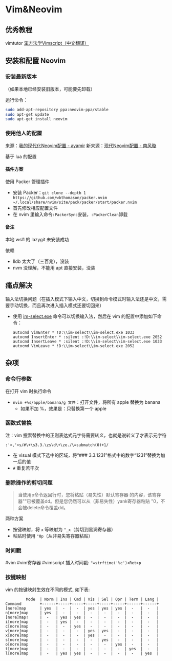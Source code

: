 # Vim&Neovim


## 优秀教程
vimtutor
[笨方法学Vimscript（中文翻译）](https://www.kancloud.cn/kancloud/learn-vimscript-the-hard-way/49321)

## 安装和配置 Neovim
### 安装最新版本
（如果本地已经安装旧版本，可能要先卸载）

运行命令：
```bash
sudo add-apt-repository ppa:neovim-ppa/stable
sudo apt-get update
sudo apt-get install neovim
```

### 使用他人的配置
来源：[我的现代化Neovim配置 - ayamir](https://github.com/ayamir/nvimdots)
新来源：[现代Neovim配置 - 南风璇](https://zhuanlan.zhihu.com/p/532361193)

基于 lua 的配置

#### 插件方案
使用 Packer 管理插件
* 安装 Packer：`git clone --depth 1 https://github.com/wbthomason/packer.nvim ~/.local/share/nvim/site/pack/packer/start/packer.nvim`
* 首先修改相应配置文件
* 在 nvim 里输入命令`:PackerSync`安装，`:PackerClean`卸载

#### 备注
本地 wsl1 的 lazygit 未安装成功

依赖
* lldb 太大了（三百兆），没装
* nvm 没理解，不能用 apt 直接安装，没装

## 痛点解决
输入法切换问题（在插入模式下输入中文，切换到命令模式时输入法还是中文，需要手动切换，而且再次进入插入模式还要切回来）
* 使用 [im-select.exe](https://github.com/daipeihust/im-select) 命令可以切换输入法，然后在 vim 的配置中添加如下命令：
    ```text
    autocmd VimEnter * !D:\\im-select\\im-select.exe 1033
    autocmd InsertEnter * :silent :!D:\\im-select\\im-select.exe 2052
    autocmd InsertLeave * :silent :!D:\\im-select\\im-select.exe 1033
    autocmd VimLeave * !D:\\im-select\\im-select.exe 2052
    ```

## 杂项
### 命令行参数
在打开 vim 时执行命令
* `nvim +%s/apple/banana/g 文件`：打开文件，将所有 apple 替换为 banana
    - 如果不加 %，效果是：只替换第一个 apple

### 函数式替换
注：vim 搜索替换中的正则表达式元字符需要转义，也就是说转义了才表示元字符

`:'<,'>s/#\+\s3.3.\zs\d\+\ze./\=submatch(0)+1/`
* 在 visual 模式下选中的区域，将“### 3.3.1231”格式中的数字“1231”替换为加一后的值
* `#` 重复若干次

### 删除操作的剪切问题
> 当使用p命令返回行时，您将粘贴（易失性）默认寄存器 的内容，该寄存器""已被覆盖dd。但是您仍然可以从（非易失性）yank寄存器粘贴 "0，不会被delete命令覆盖dd。

两种方案
* 按键映射，将 `x` 等映射为 `"_x`（剪切到黑洞寄存器）
* 粘贴时使用 `"0p`（从非易失寄存器粘贴）

### 时间戳
\#vim \#vim寄存器 \#vimscript
插入时间戳: `"=strftime('%c')<Ret>p`

### 按键映射
vim 的按键映射生效在不同的模式, 如下表:
```
         Mode  | Norm | Ins | Cmd | Vis | Sel | Opr | Term | Lang |
Command        +------+-----+-----+-----+-----+-----+------+------+
[nore]map      | yes  |  -  |  -  | yes | yes | yes |  -   |  -   |
n[nore]map     | yes  |  -  |  -  |  -  |  -  |  -  |  -   |  -   |
[nore]map!     |  -   | yes | yes |  -  |  -  |  -  |  -   |  -   |
i[nore]map     |  -   | yes |  -  |  -  |  -  |  -  |  -   |  -   |
c[nore]map     |  -   |  -  | yes |  -  |  -  |  -  |  -   |  -   |
v[nore]map     |  -   |  -  |  -  | yes | yes |  -  |  -   |  -   |
x[nore]map     |  -   |  -  |  -  | yes |  -  |  -  |  -   |  -   |
s[nore]map     |  -   |  -  |  -  |  -  | yes |  -  |  -   |  -   |
o[nore]map     |  -   |  -  |  -  |  -  |  -  | yes |  -   |  -   |
t[nore]map     |  -   |  -  |  -  |  -  |  -  |  -  | yes  |  -   |
l[nore]map     |  -   | yes | yes |  -  |  -  |  -  |  -   | yes  |
```
